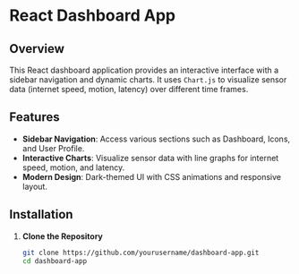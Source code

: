 # React Dashboard App

## Overview

This React dashboard application provides an interactive interface with a sidebar navigation and dynamic charts. It uses `Chart.js` to visualize sensor data (internet speed, motion, latency) over different time frames.

## Features

- **Sidebar Navigation**: Access various sections such as Dashboard, Icons, and User Profile.
- **Interactive Charts**: Visualize sensor data with line graphs for internet speed, motion, and latency.
- **Modern Design**: Dark-themed UI with CSS animations and responsive layout.

## Installation

1. **Clone the Repository**

   ```bash
   git clone https://github.com/yourusername/dashboard-app.git
   cd dashboard-app
